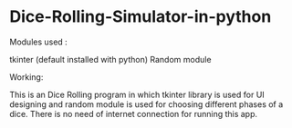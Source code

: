 # Dice-Rolling-Simulator-in-python
Modules used :

tkinter (default installed with python)
Random module

Working:

This is an Dice Rolling program in which tkinter library is used for UI designing and random module is used for choosing different phases of a dice.
There is no need of internet connection for running this app.
